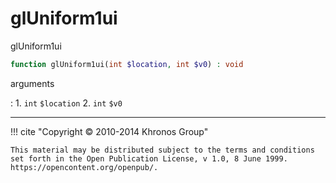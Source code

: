 # glUniform1ui
glUniform1ui

```php
function glUniform1ui(int $location, int $v0) : void
```

arguments

:    1. `int` `$location` 
    2. `int` `$v0` 

---
     

!!! cite "Copyright © 2010-2014 Khronos Group"

    This material may be distributed subject to the terms and conditions set forth in the Open Publication License, v 1.0, 8 June 1999. https://opencontent.org/openpub/.